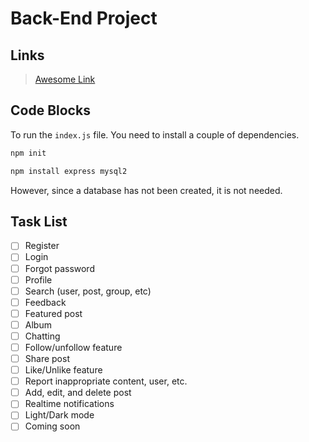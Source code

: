 # Back-End Project

## Links
> [Awesome Link](https://www.youtube.com/watch?v=dQw4w9WgXcQ "Awesome Link")

## Code Blocks
To run the `index.js` file. You need to install a couple of dependencies.
```bash
npm init

npm install express mysql2
```
However, since a database has not been created, it is not needed.

## Task List
* [ ] Register
* [ ] Login
* [ ] Forgot password
* [ ] Profile
* [ ] Search (user, post, group, etc)
* [ ] Feedback
* [ ] Featured post
* [ ] Album
* [ ] Chatting
* [ ] Follow/unfollow feature
* [ ] Share post
* [ ] Like/Unlike feature
* [ ] Report inappropriate content, user, etc.
* [ ] Add, edit, and delete post
* [ ] Realtime notifications
* [ ] Light/Dark mode
* [ ] Coming soon
